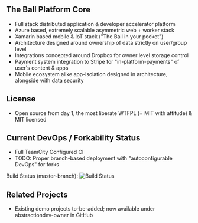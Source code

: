 The Ball Platform Core
----------------------
- Full stack distributed application & developer accelerator platform
- Azure based, extremely scalable asymmetric web + worker stack
- Xamarin based mobile & IoT stack ("The Ball in your pocket")
- Architecture designed around ownership of data strictly on user/group level
- Integrations concepted around Dropbox for owner level storage control
- Payment system integration to Stripe for "in-platform-payments" of user's content & apps
- Mobile ecosystem alike app-isolation designed in architecture, alongside with data security

License
-------
- Open source from day 1, the most liberate WTFPL (= MIT with attitude) & MIT licensed


Current DevOps / Forkability Status
----------------------
- Full TeamCity Configured CI
- TODO: Proper branch-based deployment with "autoconfigurable DevOps" for forks

Build Status (master-branch):
![Build Status](https://theballfactory2.theball.me/app/rest/builds/buildType:%28id:TheBallPlatform_PlatformBinaries%29/statusIcon)


Related Projects
----------------
- Existing demo projects to-be-added; now available under abstractiondev-owner in GitHub